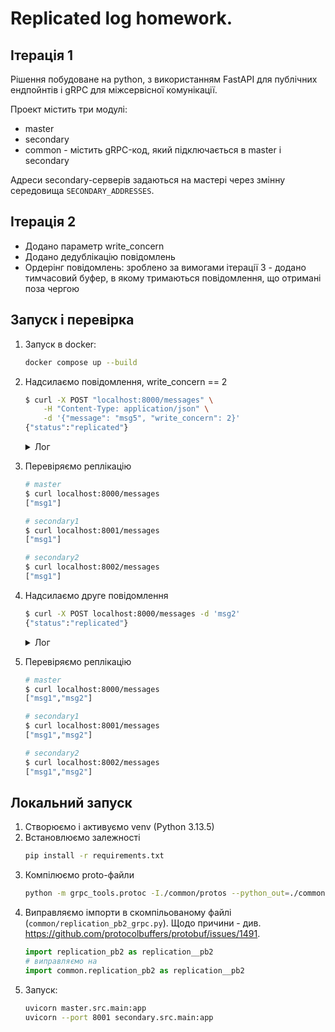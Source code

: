 # Replicated log homework.

## Ітерація 1
Рішення побудоване на python, з використанням FastAPI для публічних ендпойнтів і gRPC для міжсервісної комунікації.

Проект містить три модулі:
- master
- secondary
- common - містить gRPC-код, який підключається в master i secondary

Адреси secondary-серверів задаються на мастері через змінну середовища `SECONDARY_ADDRESSES`.

## Ітерація 2
- Додано параметр write_concern
- Додано дедублікацію повідомлень
- Ордерінг повідомлень: зроблено за вимогами ітерації 3 - додано тимчасовий буфер, в якому тримаються повідомлення, що отримані поза чергою

## Запуск і перевірка
1. Запуск в docker:
    ```bash
    docker compose up --build
    ```
2. Надсилаємо повідомлення, write_concern == 2
    ```bash
    $ curl -X POST "localhost:8000/messages" \
        -H "Content-Type: application/json" \
        -d '{"message": "msg5", "write_concern": 2}'
    {"status":"replicated"}
    ```
    <details>
        <summary>Лог</summary>

        master-1      | 2025-09-27T20:43:20,604 INFO     [main.py:46] Message append request: msg1
        secondary2-1  | 2025-09-27T20:43:20,608 INFO     [main.py:28] Received grpc request. message_id: 0 | message_body: msg1
        secondary2-1  | 2025-09-27T20:43:20,608 INFO     [main.py:23] Introducing 4 seconds of delay
        secondary1-1  | 2025-09-27T20:43:20,620 INFO     [main.py:28] Received grpc request. message_id: 0 | message_body: msg1
        secondary1-1  | 2025-09-27T20:43:20,620 INFO     [main.py:23] Introducing 5 seconds of delay
        secondary2-1  | 2025-09-27T20:43:24,612 INFO     [main.py:36] Added message {"message_id": 0, "message_body": msg1} to replicated list
        secondary1-1  | 2025-09-27T20:43:25,621 INFO     [main.py:36] Added message {"message_id": 0, "message_body": msg1} to replicated list
        master-1      | 2025-09-27T20:43:25,622 INFO     [replication.py:38] Message 0 replicated to secondary1:50051: SUCCESS
        master-1      | 2025-09-27T20:43:25,622 INFO     [replication.py:38] Message 0 replicated to secondary2:50051: SUCCESS
        master-1      | INFO:     172.20.0.1:32982 - "POST /messages HTTP/1.1" 200 OK
    </details>
3. Перевіряємо реплікацію
    ```bash
    # master
    $ curl localhost:8000/messages
    ["msg1"]

    # secondary1
    $ curl localhost:8001/messages
    ["msg1"]

    # secondary2
    $ curl localhost:8002/messages
    ["msg1"]
    ```
4. Надсилаємо друге повідомлення
    ```bash
    $ curl -X POST localhost:8000/messages -d 'msg2'
    {"status":"replicated"}
    ```
    <details>
        <summary>Лог</summary>

        master-1      | 2025-09-27T20:45:19,870 INFO     [main.py:46] Message append request: msg2
        secondary2-1  | 2025-09-27T20:45:19,871 INFO     [main.py:28] Received grpc request. message_id: 1 | message_body: msg2
        secondary1-1  | 2025-09-27T20:45:19,871 INFO     [main.py:28] Received grpc request. message_id: 1 | message_body: msg2
        secondary1-1  | 2025-09-27T20:45:19,871 INFO     [main.py:23] Introducing 4 seconds of delay
        secondary2-1  | 2025-09-27T20:45:19,871 INFO     [main.py:23] Introducing 6 seconds of delay
        secondary1-1  | 2025-09-27T20:45:23,878 INFO     [main.py:36] Added message {"message_id": 1, "message_body": msg2} to replicated list
        secondary2-1  | 2025-09-27T20:45:25,873 INFO     [main.py:36] Added message {"message_id": 1, "message_body": msg2} to replicated list
        master-1      | 2025-09-27T20:45:25,874 INFO     [replication.py:38] Message 1 replicated to secondary1:50051: SUCCESS
        master-1      | 2025-09-27T20:45:25,874 INFO     [replication.py:38] Message 1 replicated to secondary2:50051: SUCCESS
        master-1      | INFO:     172.20.0.1:59812 - "POST /messages HTTP/1.1" 200 OK
    </details>
5. Перевіряємо реплікацію
    ```bash
    # master
    $ curl localhost:8000/messages
    ["msg1","msg2"]

    # secondary1
    $ curl localhost:8001/messages
    ["msg1","msg2"]

    # secondary2
    $ curl localhost:8002/messages
    ["msg1","msg2"]
    ```

## Локальний запуск

1. Створюємо і активуємо venv (Python 3.13.5)
2. Встановлюємо залежності
    ```bash
    pip install -r requirements.txt
    ```
3. Компілюємо proto-файли
    ```bash
    python -m grpc_tools.protoc -I./common/protos --python_out=./common --grpc_python_out=./common ./common/protos/replication.proto
    ```
4. Виправляємо імпорти в скомпільованому файлі (`common/replication_pb2_grpc.py`). Щодо причини - див. https://github.com/protocolbuffers/protobuf/issues/1491.
    ```python
    import replication_pb2 as replication__pb2
    # виправляємо на
    import common.replication_pb2 as replication__pb2
    ```
5. Запуск:
    ```bash
    uvicorn master.src.main:app
    uvicorn --port 8001 secondary.src.main:app
    ```
